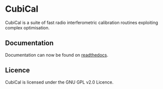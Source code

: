 # CubiCal

CubiCal is a suite of fast radio interferometric calibration routines exploiting complex optimisation.

## Documentation

Documentation can now be found on [readthedocs](http://cubical.readthedocs.io).


## Licence

CubiCal is licensed under the GNU GPL v2.0 Licence.



